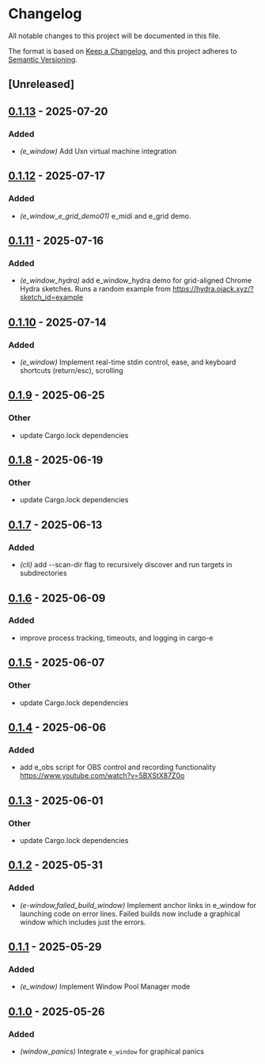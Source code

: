 # Changelog

All notable changes to this project will be documented in this file.

The format is based on [Keep a Changelog](https://keepachangelog.com/en/1.0.0/),
and this project adheres to [Semantic Versioning](https://semver.org/spec/v2.0.0.html).

## [Unreleased]

## [0.1.13](https://github.com/davehorner/cargo-e/compare/e_window-v0.1.12...e_window-v0.1.13) - 2025-07-20

### Added

- *(e_window)* Add Uxn virtual machine integration

## [0.1.12](https://github.com/davehorner/cargo-e/compare/e_window-v0.1.11...e_window-v0.1.12) - 2025-07-17

### Added

- *(e_window_e_grid_demo01)* e_midi and e_grid demo.

## [0.1.11](https://github.com/davehorner/cargo-e/compare/e_window-v0.1.10...e_window-v0.1.11) - 2025-07-16

### Added

- *(e_window_hydra)* add e_window_hydra demo for grid-aligned Chrome Hydra sketches.  Runs a random example from https://hydra.ojack.xyz/?sketch_id=example

## [0.1.10](https://github.com/davehorner/cargo-e/compare/e_window-v0.1.9...e_window-v0.1.10) - 2025-07-14

### Added

- *(e_window)* Implement real-time stdin control, ease, and keyboard shortcuts (return/esc), scrolling

## [0.1.9](https://github.com/davehorner/cargo-e/compare/e_window-v0.1.8...e_window-v0.1.9) - 2025-06-25

### Other

- update Cargo.lock dependencies

## [0.1.8](https://github.com/davehorner/cargo-e/compare/e_window-v0.1.7...e_window-v0.1.8) - 2025-06-19

### Other

- update Cargo.lock dependencies

## [0.1.7](https://github.com/davehorner/cargo-e/compare/e_window-v0.1.6...e_window-v0.1.7) - 2025-06-13

### Added

- *(cli)* add --scan-dir flag to recursively discover and run targets in subdirectories

## [0.1.6](https://github.com/davehorner/cargo-e/compare/e_window-v0.1.5...e_window-v0.1.6) - 2025-06-09

### Added

- improve process tracking, timeouts, and logging in cargo-e

## [0.1.5](https://github.com/davehorner/cargo-e/compare/e_window-v0.1.4...e_window-v0.1.5) - 2025-06-07

### Other

- update Cargo.lock dependencies

## [0.1.4](https://github.com/davehorner/cargo-e/compare/e_window-v0.1.3...e_window-v0.1.4) - 2025-06-06

### Added

- add e_obs script for OBS control and recording functionality https://www.youtube.com/watch?v=5BXStX87Z0o

## [0.1.3](https://github.com/davehorner/cargo-e/compare/e_window-v0.1.2...e_window-v0.1.3) - 2025-06-01

### Other

- update Cargo.lock dependencies

## [0.1.2](https://github.com/davehorner/cargo-e/compare/e_window-v0.1.1...e_window-v0.1.2) - 2025-05-31

### Added

- *(e-window,failed_build_window)* Implement anchor links in e_window for launching code on error lines.  Failed builds now include a graphical window which includes just the errors.

## [0.1.1](https://github.com/davehorner/cargo-e/compare/e_window-v0.1.0...e_window-v0.1.1) - 2025-05-29

### Added

- *(e_window)* Implement Window Pool Manager mode

## [0.1.0](https://github.com/davehorner/cargo-e/releases/tag/e_window-v0.1.0) - 2025-05-26

### Added

- *(window_panics)* Integrate `e_window` for graphical panics
